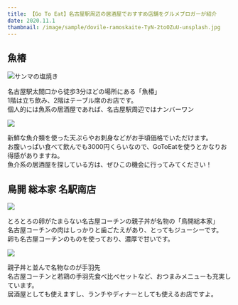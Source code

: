 ```yaml
---
title: 【Go To Eat】名古屋駅周辺の居酒屋でおすすめ店舗をグルメブロガーが紹介
date: 2020.11.1
thambnail: /image/sample/dovile-ramoskaite-TyN-2toOZuU-unsplash.jpg
---
```


## 魚椿

![サンマの塩焼き](https://www.tour-travelworld.com/wp-content/uploads/2020/10/20170606155547.jpg)

名古屋駅太閤口から徒歩3分ほどの場所にある「魚椿」  
1階は立ち飲み、2階はテーブル席のお店です。  
個人的には魚系の居酒屋であれば、名古屋駅周辺ではナンバーワン

![](https://www.tour-travelworld.com/wp-content/uploads/2020/10/20170606154933.jpg)

新鮮な魚介類を使った天ぷらやお刺身などがお手頃価格でいただけます。  
お腹いっぱい食べて飲んでも3000円くらいなので、GoToEatを使うとかなりお得感がありますね。  
魚介系の居酒屋を探している方は、ぜひこの機会に行ってみてください！

## 鳥開 総本家 名駅南店

![](https://www.tour-travelworld.com/wp-content/uploads/2020/10/20180404191105-1024x769.jpg)

とろとろの卵がたまらない名古屋コーチンの親子丼が名物の「鳥開総本家」  
名古屋コーチンの肉はしっかりと歯ごたえがあり、とってもジューシーです。  
卵も名古屋コーチンのものを使っており、濃厚で甘いです。

![](https://www.tour-travelworld.com/wp-content/uploads/2020/10/20180404192631-1024x769.jpg)

親子丼と並んで名物なのが手羽先  
名古屋コーチンと若鶏の手羽先食べ比べセットなど、おつまみメニューも充実しています。  
居酒屋としても使えますし、ランチやディナーとしても使えるお店ですよ。
